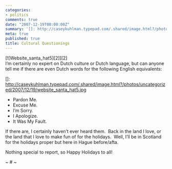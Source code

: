 ```yaml
---
categories:
- politics
comments: true
date: "2007-12-19T00:00:00Z"
summary: '[]: http://caseykuhlman.typepad.com/.shared/image.html?/photos/uncategorized/2007/12/19/website_santa_hat5.jpg'
meta: true
published: true
title: Cultural Questionings
---
```


[![Website_santa_hat5][2]][2]  
I’m certainly no expert on Dutch culture or Dutch language, but can anyone tell me if there are even Dutch words for the following English equivalents:  

 []: http://caseykuhlman.typepad.com/.shared/image.html?/photos/uncategorized/2007/12/19/website_santa_hat5.jpg

*   Pardon Me.
*   Excuse Me.
*   I’m Sorry.
*   I Apologize.
*   It Was My Fault.

If there are, I certainly haven’t ever heard them.  Back in the land I love, or the land that I love to make fun of for the holidays.  Well, I’ll be in Scotland for the holidays proper but here in Hague before/afta.  

Nothing special to report, so Happy Holidays to all!

~ # ~